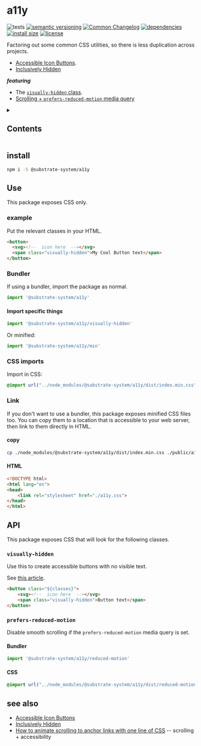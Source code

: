 # a11y
![tests](https://github.com/substrate-system/a11y/actions/workflows/nodejs.yml/badge.svg)
[![semantic versioning](https://img.shields.io/badge/semver-2.0.0-blue?logo=semver&style=flat-square)](https://semver.org/)
[![Common Changelog](https://nichoth.github.io/badge/common-changelog.svg)](./CHANGELOG.md)
[![dependencies](https://img.shields.io/badge/dependencies-zero-brightgreen.svg?style=flat-square)](package.json)
[![install size](https://flat.badgen.net/packagephobia/install/@substrate-system/a11y?cache-control=no-cache)](https://packagephobia.com/result?p=@substrate-system/a11y)
[![license](https://img.shields.io/badge/license-Big_Time-blue?style=flat-square)](LICENSE)


Factoring out some common CSS utilities, so there is less duplication
across projects.

* [Accessible Icon Buttons](https://www.sarasoueidan.com/blog/accessible-icon-buttons/).
* [Inclusively Hidden](https://www.scottohara.me/blog/2017/04/14/inclusively-hidden.html)

**_featuring_**

* The [`visually-hidden` class](#visually-hidden).
* [Scrolling + `prefers-reduced-motion` media query]()

<details><summary><h2>Contents</h2></summary>

<!-- toc -->

- [install](#install)
- [Use](#use)
  * [example](#example)
  * [Import CSS](#import-css)
  * [Link](#link)
- [API](#api)
  * [`visually-hidden`](#visually-hidden)
- [see also](#see-also)

<!-- tocstop -->

</details>


## install

```sh
npm i -S @substrate-system/a11y
```

## Use
This package exposes CSS only.

### example
Put the relevant classes in your HTML.

```html
<button>
  <svg><!--  icon here  --></svg>
  <span class="visually-hidden">My Cool Button text</span>
</button>
```

### Bundler
If using a bundler, import the package as normal.

```js
import '@substrate-system/a11y'
```

#### Import specific things

```js
import '@substrate-system/a11y/visually-hidden'
```

Or minified:
```js
import '@substrate-system/a11y/min'
```

### CSS imports

Import in CSS:

```css
@import url("../node_modules/@substrate-system/a11y/dist/index.min.css");
```

### Link
If you don't want to use a bundler, this package exposes minified CSS files too.
You can copy them to a location that is accessible to your web server, then link
to them directly in HTML.

#### copy
```sh
cp ./node_modules/@substrate-system/a11y/dist/index.min.css ./public/a11y.css
```

#### HTML
```html
<!DOCTYPE html>
<html lang="en">
<head>
    <link rel="stylesheet" href="./a11y.css">
</head>
</html>
```

## API
This package exposes CSS that will look for the following classes.

### `visually-hidden`
Use this to create accessible buttons with no visible text.

See [this article](https://www.sarasoueidan.com/blog/accessible-icon-buttons/).

```html
<button class="${classes}">
    <svg><!--  icon here  --></svg>
    <span class="visually-hidden">Button text</span>
</button>
```

### `prefers-reduced-motion`
Disable smooth scrolling if the `prefers-reduced-motion` media query is set.

#### Bundler

```js
import '@substrate-system/a11y/reduced-motion'
```

#### CSS

```css
@import url("../node_modules/@substrate-system/a11y/dist/reduced-motion.min.css");
```

## see also

* [Accessible Icon Buttons ](https://www.sarasoueidan.com/blog/accessible-icon-buttons/)
* [Inclusively Hidden](https://www.scottohara.me/blog/2017/04/14/inclusively-hidden.html)
* [How to animate scrolling to anchor links with one line of CSS](https://gomakethings.com/how-to-animate-scrolling-to-anchor-links-with-one-line-of-css/#accessibility-concerns)
  -- scrolling + accessibility
